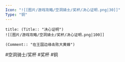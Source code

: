 ```yaml
---
Icon: "![[图片/游戏攻略/空洞骑士/奖杯/决心证明.png|30]]"
Type: "铜"
---
```

```ad-common-bronze-trophy
title: (Title:: "决心证明")
![[图片/游戏攻略/空洞骑士/奖杯/决心证明.png|100]]

(Comment:: "在王国边缘击败大黄蜂")
```

#空洞骑士/奖杯 #奖杯 #铜
